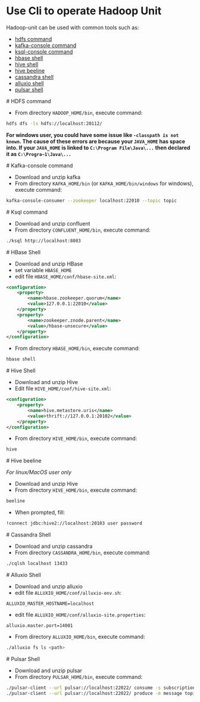 # Use Cli to operate Hadoop Unit

Hadoop-unit can be used with common tools such as:

* [hdfs command](#hdfs-command)
* [kafka-console command](#kafka-console-command)
* [ksql-console command](#ksql-command)
* [hbase shell](#hbase-shell)
* [hive shell](#hive-shell)
* [hive beeline](#hive-beeline)
* [cassandra shell](#cassandra-shell)
* [alluxio shell](#alluxio-shell)
* [pulsar shell](#pulsar-shell)

<div id="hdfs-command"/>
# HDFS command

* From directory `HADOOP_HOME/bin`, execute command:

```bash
hdfs dfs -ls hdfs://localhost:20112/
```

**For windows user, you could have some issue like `-classpath is not known`. The cause of these errors are because your `JAVA_HOME` has space into. If your `JAVA_HOME` is linked to `C:\Program File\Java\...` then declared it as `C:\Progra~1\Java\...`**

<div id="kafka-console-command"/>
# Kafka-console command

* Download and unzip kafka
* From directory `KAFKA_HOME/bin` (or `KAFKA_HOME/bin/windows` for windows), execute command:

```bash
kafka-console-consumer --zookeeper localhost:22010 --topic topic
```

<div id="ksql-command"/>
# Ksql command

* Download and unzip confluent
* From directory `CONFLUENT_HOME/bin`, execute command:

```bash
./ksql http://localhost:8083
```

<div id="hbase-shell"/>
# HBase Shell

* Download and unzip HBase
* set variable `HBASE_HOME`
* edit file `HBASE_HOME/conf/hbase-site.xml`:

```xml
<configuration>
	<property>
		<name>hbase.zookeeper.quorum</name>
		<value>127.0.0.1:22010</value>
	</property>
	<property>
		<name>zookeeper.znode.parent</name>
		<value>/hbase-unsecure</value>
	</property>
</configuration>
```

* From directory `HBASE_HOME/bin`, execute command:

```bash
hbase shell
```

<div id="hive-shell"/>
# Hive Shell

* Download and unzip Hive
* Edit file `HIVE_HOME/conf/hive-site.xml`:

```xml
<configuration>
	<property>
		<name>hive.metastore.uris</name>
		<value>thrift://127.0.0.1:20102</value>
	</property>
</configuration>
```

* From directory `HIVE_HOME/bin`, execute command:

```bash
hive
```
<div id="hive-beeline"/>
# Hive beeline

*For linux/MacOS user only*

* Download and unzip Hive
* From directory `HIVE_HOME/bin`, execute command:

```bash
beeline
```
* When prompted, fill:

```bash
!connect jdbc:hive2://localhost:20103 user password
```

<div id="cassandra-shell"/>
# Cassandra Shell

* Download and unzip cassandra
* From directory `CASSANDRA_HOME/bin`, execute command:

```bash
./cqlsh localhost 13433
```

<div id="alluxio-shell"/>
# Alluxio Shell

* Download and unzip alluxio
* edit file `ALLUXIO_HOME/conf/alluxio-env.sh`:

```properties
ALLUXIO_MASTER_HOSTNAME=localhost
```

* edit file `ALLUXIO_HOME/conf/alluxio-site.properties`:

```properties
alluxio.master.port=14001
```

* From directory `ALLUXIO_HOME/bin`, execute command:

```bash
./alluxio fs ls <path>
```

<div id="pulsar-shell"/>
# Pulsar Shell

* Download and unzip pulsar
* From directory `PULSAR_HOME/bin`, execute command:

```bash
./pulsar-client --url pulsar://localhost:22022/ consume -s subscriptionName topic
./pulsar-client --url pulsar://localhost:22022/ produce -m message topic
```
